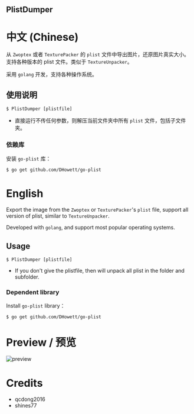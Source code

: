 
PlistDumper
--------------

# 中文 (Chinese)

从 `Zwoptex` 或者 `TexturePacker` 的 `plist` 文件中导出图片，还原图片真实大小。支持各种版本的 plist 文件。类似于 `TextureUnpacker`。

采用 `golang` 开发，支持各种操作系统。

## 使用说明

```
$ PlistDumper [plistfile]
```

* 直接运行不传任何参数，则解压当前文件夹中所有 `plist` 文件，包括子文件夹。

### 依赖库

安装 `go-plist` 库：

```
$ go get github.com/DHowett/go-plist
```

# English

Export the image from the `Zwoptex` or `TexturePacker`'s  `plist` file, support all version of plist, similar to `TextureUnpacker`.

Developed with `golang`, and support most popular operating systems.

## Usage

```
$ PlistDumper [plistfile]
```

* If you don't give the plistfile, then will unpack all plist in the folder and subfolder.

### Dependent library

Install `go-plist` library：

```
$ go get github.com/DHowett/go-plist
```

# Preview / 预览

![preview](./preview.jpg)

# Credits

- qcdong2016
- shines77
